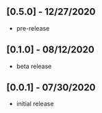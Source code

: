 ## [0.5.0] - 12/27/2020

* pre-release

## [0.1.0] - 08/12/2020

* beta release

## [0.0.1] - 07/30/2020

* initial release
